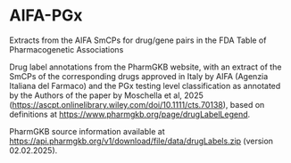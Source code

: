 # AIFA-PGx
Extracts from the AIFA SmCPs for drug/gene pairs in the FDA Table of Pharmacogenetic Associations

Drug label annotations from the PharmGKB website, with an extract of the SmCPs of the corresponding drugs approved in Italy by AIFA (Agenzia Italiana del Farmaco) and the PGx testing level classification as annotated by the Authors of the paper by Moschella et al, 2025 (https://ascpt.onlinelibrary.wiley.com/doi/10.1111/cts.70138), based on definitions at https://www.pharmgkb.org/page/drugLabelLegend.

PharmGKB source information available at https://api.pharmgkb.org/v1/download/file/data/drugLabels.zip (version 02.02.2025).
